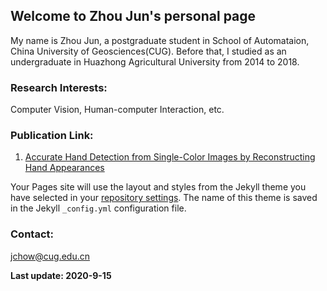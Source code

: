## Welcome to Zhou Jun's personal page

My name is Zhou Jun, a postgraduate student in School of Automataion, China University of Geosciences(CUG).
Before that, I studied as an undergraduate in Huazhong Agricultural University from 2014 to 2018.

### Research Interests:

Computer Vision, Human-computer Interaction, etc.

### Publication Link:
1. [Accurate Hand Detection from Single-Color Images by Reconstructing Hand Appearances](https://www.mdpi.com/1424-8220/20/1/192/htm)

Your Pages site will use the layout and styles from the Jekyll theme you have selected in your [repository settings](https://github.com/zhoujuncug/zhoujuncug.github.io/settings). The name of this theme is saved in the Jekyll `_config.yml` configuration file.

### Contact:
jchow@cug.edu.cn

**Last update: 2020-9-15**
